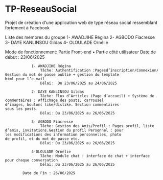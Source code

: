 # TP-ReseauSocial
Projet de création d'une application web de type réseau social ressemblant fortement à Facebook

Liste des membres du groupe 
	1- AWADJIHE Régina 
	2- AGBODO Fiacresse
	3- DAYE KANLINSOU Gildas
	4- OLOULADE Ornélie

Mode de fonctionnement:
	Partie Front-end
		•	Partie côté utilisateur
			Date de début : 23/06/2025

				1- AWADJIHE Régina	
 					Tâche: Authentification :Pagesd’inscription/Connexion/ 					   Gestion du mot de passe oublié + gestion du template 					html pour l’e-mail
					Délai:	Du 23/06/2025 au 24/06/2025

				2- DAYE KANLINSOU Gildas
					Tâche: Flux d’Articles (Page d’accueil) + Système de 					 commentaires : Affichage des posts, carrousel 								d’images, boutons like/dislike. Section commentaires 					 sous les posts.	
					Délai: Du 23/06/2025 au 26/06/2025

				3- AGBODO Fiacresse	
					Tâche: Gestion des Amis/Profil : Pages profil, liste 					 d’amis, invitations.Gestion du profil Personnel : pour 					les modifications des information personnelles, photo 					  de profil, et du mot de passe etc.	
					Délai: Du 23/06/2025 au 26/06/2025

				4-OLOULADE Ornélie
					Tâche: Module chat : interface de chat + interface 					   pour chaque conversation	
					Délai: Du 23/06/2025 au 26/06/2025

			Date de Fin : 26/06/2025
